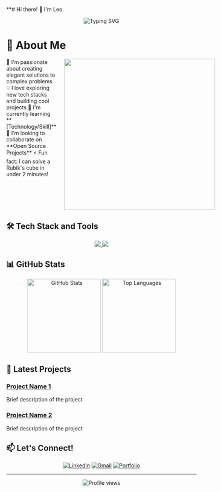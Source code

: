 **# Hi there! 👋 I'm Leo

<div align="center">
  <img src="https://readme-typing-svg.herokuapp.com?font=Fira+Code&pause=1000&width=435&lines=Software+Engineer;Full+Stack+Developer;Always+learning+new+things" alt="Typing SVG" />
</div>

# 🚀 About Me
<div style="display: flex; align-items: flex-start;">
    <div style="flex: 1;">
        🎨 I'm passionate about creating elegant solutions to complex problems  
        💡 I love exploring new tech stacks and building cool projects  
        🌱 I'm currently learning **[Technology/Skill]**  
        👯 I'm looking to collaborate on **Open Source Projects**  
        ⚡ Fun fact: I can solve a Rubik's cube in under 2 minutes!
    </div>
    <img src="./Stark.gif" width="400" style="margin-left: 20px;"/>
</div>

## 🛠️ Tech Stack and Tools
<div align="center">
  <a href="https://skillicons.dev">
    <img src="https://skillicons.dev/icons?i=py,cpp,cs,js,html,css,react,swift,unity,godot" />
    <img src="https://skillicons.dev/icons?i=figma,git,mysql,nextjs,firebase,postman,matlab,r,tailwind,blender" />
  </a>
</div>

## 📊 GitHub Stats
<div align="center">
 <img height="195" src="https://github-readme-stats.vercel.app/api?username=LeoPeque&show_icons=true&theme=github_dark" alt="GitHub Stats" />
 
 <img height="195" src="https://github-readme-stats-psi-bice.vercel.app/api/top-langs/?username=LeoPeque&theme=github_dark&hide=jupyter%20notebook,HLSL,ShaderLab&langs_count=8&count_private=true&include_all_commits=true&layout=compact" alt="Top Languages" />
</div>

## 🎯 Latest Projects
### [Project Name 1](link)
Brief description of the project

### [Project Name 2](link)
Brief description of the project

## 📫 Let's Connect!
<div align="center">
  
[![LinkedIn](https://img.shields.io/badge/LinkedIn-0077B5?style=for-the-badge&logo=linkedin&logoColor=white)](your-linkedin-url)
[![Gmail](https://img.shields.io/badge/Twitter-1DA1F2?style=for-the-badge&logo=twitter&logoColor=white)](your-twitter-url)
[![Portfolio](https://img.shields.io/badge/Portfolio-FF5722?style=for-the-badge&logo=google-chrome&logoColor=white)](your-portfolio-url)

</div>

---
<div align="center">
  <img src="https://komarev.com/ghpvc/?username=YOUR_USERNAME&color=blueviolet&style=flat-square" alt="Profile views" />
</div>

